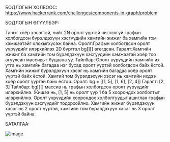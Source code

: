 БОДЛОГЫН ХОЛБООС: https://www.hackerrank.com/challenges/components-in-graph/problem

БОДЛОГЫН ӨГҮҮЛБЭР: 

Таныг хоёр хэсэгтэй, нийт 2N оролт үүртэй чиглэлгүй графын холбогдсон бүрэлдэхүүн хэсгүүдийн хамгийн жижиг ба хамгийн том хэмжээтэйг олохыгхүсэж байна.
Оролт:Графын холбогдсон оролт үүрүүдийг илэрхийлэх 2D бүртгэл bg[][] өгөгдсөн.
Гаралт:Хамгийн жижиг ба хамгийн том бүрэлдэхүүн хэсгүүдийн хэмжээтэй хоёр тоо агуулсан массивыг буцаана уу.
Тайлбар:
Оролт үүрүүдийн хамгийн их утга нь хамгийн багадаа нэг бусад оролт үүртэй холбогдсон байх ёстой.
Хамгийн жижиг бүрэлдэхүүн хэсэг нь хамгийн багадаа хоёр оролт үүртэй байх ёстой.
Хамгий том бүрэлдэхүүн хэсэг нь хамгийн ихдээ хоёр оролт үүртэй байх ёстой.
Оролт:
bg = [[1, 5], [1, 6], [2, 4]]
Гаралт:
[2, 3]
Тайлбар:
bg[][] массив нь графын холбогдсон оролт үүрүүдийг илэрхийлнэ.
Жишээ нь, [1, 5] нь оролт үүр 1 ба 5 хоорондох холболтыг илэрхийлнэ.
Оролт үүрүүдийн хоорондох холболтуудыг ашиглан графын бүрэлдэхүүн хэсгүүдийг тодорхойлно.
Хамгийн жижиг бүрэлдэхүүн хэсэг нь 2 оролт үүртэй, хамгийн том бүрэлдэхүүн хэсэг нь 3 оролт үүртэй байна.

БАТАЛГАА: 

![image](https://github.com/user-attachments/assets/58e5b64e-938c-47bc-ab2c-84520443597c)

